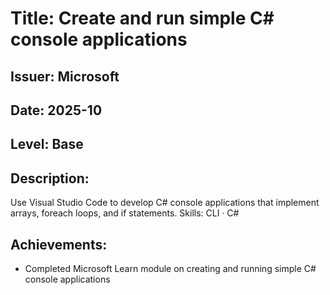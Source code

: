 # Title: Create and run simple C# console applications
## Issuer: Microsoft
## Date: 2025-10
## Level: Base
## Description:
Use Visual Studio Code to develop C# console applications that implement arrays, foreach loops, and if statements. Skills: CLI · C#
## Achievements:
- Completed Microsoft Learn module on creating and running simple C# console applications